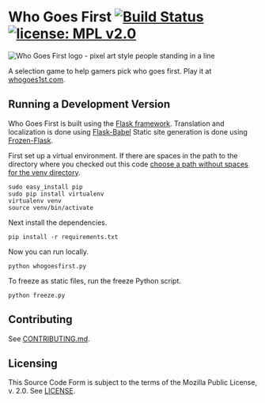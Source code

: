 # Who Goes First [![Build Status](https://img.shields.io/travis/whogoesfirst/who-goes-first.svg)](https://travis-ci.org/whogoesfirst/who-goes-first) [![license: MPL v2.0](https://img.shields.io/badge/license-MPL%20v2.0-blue.svg)](https://www.mozilla.org/en-US/MPL/2.0/)

![Who Goes First logo - pixel art style people standing in a
line](static/cards/who_goes_first.png)

A selection game to help gamers pick who goes first. Play it at
[whogoes1st.com](https://whogoes1st.com).


## Running a Development Version

Who Goes First is built using the [Flask framework](http://flask.pocoo.org/).
Translation and localization is done using
[Flask-Babel](https://pythonhosted.org/Flask-Babel/)
Static site generation is done using
[Frozen-Flask](http://pythonhosted.org/Frozen-Flask/).

First set up a virtual environment. If there are spaces in the path to
the directory where you checked out this code [choose a path without spaces for
the venv directory](https://github.com/pypa/virtualenv/issues/53).

```
sudo easy_install pip
sudo pip install virtualenv
virtualenv venv
source venv/bin/activate
```

Next install the dependencies.

```
pip install -r requirements.txt
```

Now you can run locally.

```
python whogoesfirst.py
```

To freeze as static files, run the freeze Python script.

```
python freeze.py
```


## Contributing

See [CONTRIBUTING.md](CONTRIBUTING.md).


## Licensing

This Source Code Form is subject to the terms of the Mozilla Public License, v.
2.0. See [LICENSE](LICENSE).
